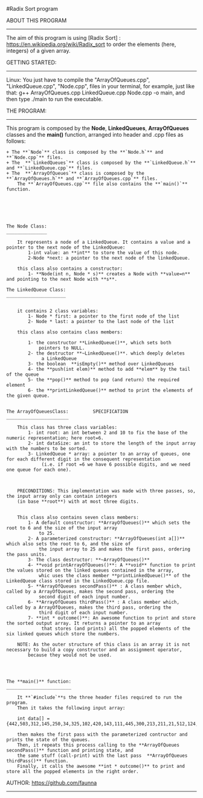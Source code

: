 #Radix Sort program

ABOUT THIS PROGRAM
__________________

The aim of this program is using [Radix Sort] : https://en.wikipedia.org/wiki/Radix_sort to order the elements 
(here, integers) of a given array. 



GETTING STARTED:
________________

Linux: You just have to compile the "ArrayOfQueues.cpp", "LinkedQueue.cpp", "Node.cpp",  files in your terminal,
for example, just like that: g++ ArrayOfQueues.cpp LinkedQueue.cpp Node.cpp -o main, and then type ./main to run the executable.



THE PROGRAM:
____________

This program is composed by the **Node**, **LinkedQueues**, **ArrayOfQueues** classes and the **main()** function, arranged
into header and .cpp files as follows:
	
	+ The **`Node`** class is composed by the **`Node.h`** and **`Node.cpp`** files.
	+ The  **`LinkedQueues`** class is composed by the **`LinkedQueue.h`** and **`LinkedQueue.cpp`** files.
	+ The  **`ArrayOfQueues`** class is composed by the **`ArrayOfQueues.h`** and **`ArrayOfQueues.cpp`** files.
		The **`ArrayOfQueues.cpp`** file also contains the **`main()`** function.






	The Node Class:
	_______________

		It represents a node of a LinkedQueue. It contains a value and a pointer to the next node of the LinkedQueue:
			1-int value: an **int** to store the value of this node.
			2-Node *next: a pointer to the next node of the linkedQueue.
	
		this class also contains a constructor:
			1- **Node(int n, Node * s)** creates a Node with **value=n** and pointing to the next Node with **s**.

	The LinkedQueue Class:
	______________________


		it contains 2 class variables:
			1- Node * first: a pointer to the first node of the list
			2- Node * last: a pointer to the last node of the list
		
		this class also contains class members:
			
			1- the constructor **LinkedQueue()**, which sets both 
				pointers to NULL.
			2- the destructor **~LinkedQueue()**. which deeply deletes
				 a LinkedQueue
			3- the boolean  **isEmpty()** method over LinkedQueues
			4- the **push(int elem)** method to add **elem** by the tail of the queue
			5- the **pop()** method to pop (and return) the required element
			6- the **printLinkedQueue()** method to print the elements of the given queue.


	The ArrayOfQueuesClass:			SPECIFICATION
	_______________________

		This class has three class variables:
			1- int root: an int between 2 and 10 to fix the base of the numeric representation; here root=6.
			2- int dataSize: an int to store the length of the input array with the numbers to be sorted.
			3- LinkedQueue * array: a pointer to an array of queues, one for each different digit in the consequent representation
				 (i.e. if root =6 we have 6 possible digits, and we need one queue for each one).


		
		PRECONDITIONS: This implementation was made with three passes, so, the input array only can contain integers
		(in base **root**) with at most three digits.

		
		This class also contains seven class members:
			1- A default constructor: **ArrayOfQueues()** which sets the root to 6 and the size of the input array
				to 25.
			2- A parameterized constructor: **ArrayOfQueues(int a[])** which also sets the root to 6, and the size of
				the input array to 25 and makes the first pass, ordering the pass units.
			3- The class destructor: **~ArrayOfQueues()**
			4- **void printArrayOfQueues()**: A **void** function to print the values stored on the linked queues contained in the array,
				whic uses the class member **printLinkedQueue()** of the LinkedQueue class stored in the LinkedQueue.cpp file.
			5- **ArrayOfQueues secondPass()** : A class member which, called by a ArrayOfQueues, makes the second pass, ordering the
				second digit of each input number.
			6- **ArrayOfQueues thirdPass()** : A class member which, called by a ArrayOfQueues, makes the third pass, ordering the
				third digit of each input number.
			7- **int * outcome()**: An awesome function to print and store the sorted output array. It returns a pointer to an array
				 that stores (and prints) all the popped elements of the six linked queues which store the numbers.

		NOTE: As the outer structure of this class is an array it is not necessary to build a copy constructor and an assignment operator,
			because they would not be used.

		


	The **main()** function:
	________________________

		It **`#include`**s the three header files required to run the program.
		Then it takes the following input array:

		int data[] = {442,503,312,145,250,34,325,102,420,143,111,445,300,213,211,21,512,124,23,0,3,444,222,555,335};
		
		then makes the first pass with the parameterized contructor and prints the state of the queues.
		Then, it repeats this process calling to the **ArrayOfQueues secondPass()** function and printing state, and
		the same stuff (call-print) with the last pass  **ArrayOfQueues thirdPass()** function.
		Finally, it calls the awesome **int * outcome()** to print and store all the popped elements in the right order.




AUTHOR: https://github.com/faunna
___________________________________









